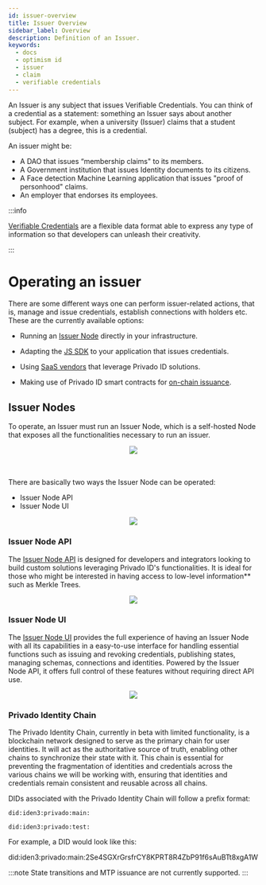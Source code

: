 ```yaml
---
id: issuer-overview
title: Issuer Overview
sidebar_label: Overview
description: Definition of an Issuer.
keywords:
  - docs
  - optimism id
  - issuer
  - claim
  - verifiable credentials
---
```


An Issuer is any subject that issues Verifiable Credentials. You can think of a credential as a statement: something an Issuer says about another subject. For example, when a university (Issuer) claims that a student (subject) has a degree, this is a credential.

An issuer might be:

- A DAO that issues “membership claims" to its members.
- A Government institution that issues Identity documents to its citizens.
- A Face detection Machine Learning application that issues "proof of personhood" claims.
- An employer that endorses its employees.

:::info

[<ins>Verifiable Credentials</ins>](https://www.w3.org/TR/vc-data-model/) are a flexible data format able to express any type of information so that developers can unleash their creativity.

:::

# Operating an issuer

There are some different ways one can perform issuer-related actions, that is, manage and issue credentials, establish connections with holders etc. These are the currently available options:

- Running an [Issuer Node](/docs/issuer/issuer-core) directly in your infrastructure.


- Adapting the [JS SDK](/docs/js-sdk/js-sdk-overview.md) to your application that issues credentials.

- Using [SaaS vendors](https://marketplace.privado.id/ecosystem) that leverage Privado ID solutions.

- Making use of Privado ID smart contracts for [on-chain issuance](/docs/issuer/on-chain-issuer/on-chain-overview.md/).

## Issuer Nodes

To operate, an Issuer must run an Issuer Node, which is a self-hosted Node that exposes all the functionalities necessary to run an issuer.

<div align="center">
<img src= {useBaseUrl("img/issuer-intro.png")} align="center" />
</div>
<br></br>

There are basically two ways the Issuer Node can be operated:

- Issuer Node API
- Issuer Node UI

<div align="center">
<img src= {useBaseUrl("img/whole-infra.png")} align="center" />
</div>

### Issuer Node API

The [Issuer Node API](issuer-core.md) is designed for developers and integrators looking to build custom solutions leveraging Privado ID's functionalities. It is ideal for those who might be interested in having access to low-level information** such as Merkle Trees.

<div align="center">
<img src= {useBaseUrl("img/3001.png")} align="center" />
</div>

### Issuer Node UI

The [Issuer Node UI](issuer-node-ui.md) provides the full experience of having an Issuer Node with all its capabilities in a easy-to-use interface for handling essential functions such as issuing and revoking credentials, publishing states, managing schemas, connections and identities. Powered by the Issuer Node API, it offers full control of these features without requiring direct API use.

<div align="center">
<img src= {useBaseUrl("img/8088.png")} align="center" />
</div>

### Privado Identity Chain

The Privado Identity Chain, currently in beta with limited functionality, is a blockchain network designed to serve as the primary chain for user identities. It will act as the authoritative source of truth, enabling other chains to synchronize their state with it. This chain is essential for preventing the fragmentation of identities and credentials across the various chains we will be working with, ensuring that identities and credentials remain consistent and reusable across all chains.

DIDs associated with the Privado Identity Chain will follow a prefix format:
<Tabs>
<TabItem value="Mainnet">

```main
did:iden3:privado:main:
```
</TabItem>
<TabItem value="Testnet">

```test
did:iden3:privado:test:
```
</TabItem>
</Tabs>
For example, a DID would look like this:

did:iden3:privado:main:2Se4SGXrGrsfrCY8KPRT8R4ZbP91f6sAuBTt8xgA1W

:::note
State transitions and MTP issuance are not currently supported.
:::
